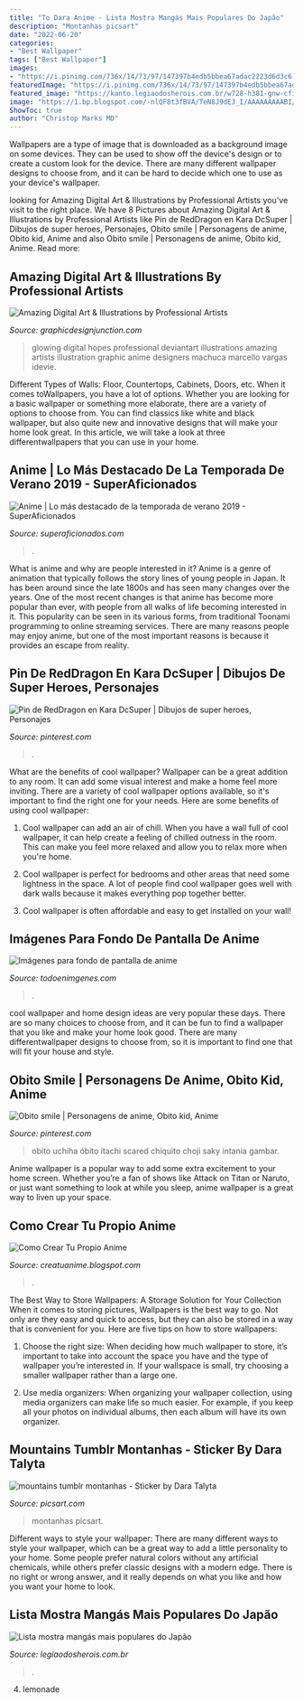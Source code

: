 ```yaml
---
title: "To Dara Anime - Lista Mostra Mangás Mais Populares Do Japão"
description: "Montanhas picsart"
date: "2022-06-20"
categories:
- "Best Wallpaper"
tags: ["Best Wallpaper"]
images:
- "https://i.pinimg.com/736x/14/73/97/147397b4edb5bbea67adac2223d6d3c6.jpg"
featuredImage: "https://i.pinimg.com/736x/14/73/97/147397b4edb5bbea67adac2223d6d3c6.jpg"
featured_image: "https://kanto.legiaodosherois.com.br/w728-h381-gnw-cfill-gcc-f:fbcover/wp-content/uploads/2020/06/legiao_s2ljxkIt5NwG.png.jpeg"
image: "https://1.bp.blogspot.com/-nlQF8t3fBVA/TeN8J9dEJ_I/AAAAAAAAABI/ZnhGUfo1rWA/s1600/Anime_Girl_Hairstyles_by_miso_hot3.jpg"
ShowToc: true
author: "Christop Marks MD"
---
```



Wallpapers are a type of image that is downloaded as a background image on some devices. They can be used to show off the device's design or to create a custom look for the device. There are many different wallpaper designs to choose from, and it can be hard to decide which one to use as your device's wallpaper.

	

		
looking for Amazing Digital Art &amp; Illustrations by Professional Artists you've visit to the right place. We have 8 Pictures about Amazing Digital Art &amp; Illustrations by Professional Artists like Pin de RedDragon en Kara DcSuper | Dibujos de super heroes, Personajes, Obito smile | Personagens de anime, Obito kid, Anime and also Obito smile | Personagens de anime, Obito kid, Anime. Read more:
		
    
## Amazing Digital Art &amp; Illustrations By Professional Artists

<img loading=lazy src="http://gdj.graphicdesignjunction.com/wp-content/uploads/2014/11/0018+Illustration+art.jpg" onerror="this.onerror=null;this.src='https://tse3.mm.bing.net/th?id=OIP.Oh5sFDtcKZLDWusALhnPYAHaKC&amp;pid=15.1';" alt="Amazing Digital Art &amp; Illustrations by Professional Artists">

_Source: graphicdesignjunction.com_

>glowing digital hopes professional deviantart illustrations amazing artists illustration graphic anime designers machuca marcello vargas idevie. 

	

Different Types of Walls: Floor, Countertops, Cabinets, Doors, etc.
When it comes toWallpapers, you have a lot of options. Whether you are looking for a basic wallpaper or something more elaborate, there are a variety of options to choose from. You can find classics like white and black wallpaper, but also quite new and innovative designs that will make your home look great. In this article, we will take a look at three differentwallpapers that you can use in your home.

    
## Anime | Lo Más Destacado De La Temporada De Verano 2019 - SuperAficionados

<img loading=lazy src="https://cdn.superaficionados.com/imagenes/tumblr-e164888aafb5edc4bd413320eb4cc7a9-ebd37422-500.gif" onerror="this.onerror=null;this.src='https://tse3.mm.bing.net/th?id=OIP.G0jKxvnZosnr9N2h03XR2AHaDn&amp;pid=15.1';" alt="Anime | Lo más destacado de la temporada de verano 2019 - SuperAficionados">

_Source: superaficionados.com_

>. 

	

What is anime and why are people interested in it?
Anime is a genre of animation that typically follows the story lines of young people in Japan. It has been around since the late 1800s and has seen many changes over the years. One of the most recent changes is that anime has become more popular than ever, with people from all walks of life becoming interested in it. This popularity can be seen in its various forms, from traditional Toonami programming to online streaming services. There are many reasons people may enjoy anime, but one of the most important reasons is because it provides an escape from reality.

    
## Pin De RedDragon En Kara DcSuper | Dibujos De Super Heroes, Personajes

<img loading=lazy src="https://i.pinimg.com/736x/1e/7a/e3/1e7ae394051ce261349a639b97c09b85.jpg" onerror="this.onerror=null;this.src='https://tse4.mm.bing.net/th?id=OIP.jJ4KJqn3nOj0NErwjJo_9wHaIi&amp;pid=15.1';" alt="Pin de RedDragon en Kara DcSuper | Dibujos de super heroes, Personajes">

_Source: pinterest.com_

>. 

	

What are the benefits of cool wallpaper?
Wallpaper can be a great addition to any room. It can add some visual interest and make a home feel more inviting. There are a variety of cool wallpaper options available, so it's important to find the right one for your needs. Here are some benefits of using cool wallpaper: 
1. Cool wallpaper can add an air of chill. When you have a wall full of cool wallpaper, it can help create a feeling of chilled outness in the room. This can make you feel more relaxed and allow you to relax more when you're home. 

2. Cool wallpaper is perfect for bedrooms and other areas that need some lightness in the space. A lot of people find cool wallpaper goes well with dark walls because it makes everything pop together better. 

3. Cool wallpaper is often affordable and easy to get installed on your wall!

    
## Imágenes Para Fondo De Pantalla De Anime

<img loading=lazy src="https://todoenimgenes.com/wp-content/uploads/2016/02/simple-wallpapers-of-anime-hd-1024x640.jpg" onerror="this.onerror=null;this.src='https://tse2.mm.bing.net/th?id=OIP.5qAGYLBTJu3nhNIFXG0GawHaEo&amp;pid=15.1';" alt="Imágenes para fondo de pantalla de anime">

_Source: todoenimgenes.com_

>. 

	

cool wallpaper and home design ideas are very popular these days. There are so many choices to choose from, and it can be fun to find a wallpaper that you like and make your home look good. There are many differentwallpaper designs to choose from, so it is important to find one that will fit your house and style.

    
## Obito Smile | Personagens De Anime, Obito Kid, Anime

<img loading=lazy src="https://i.pinimg.com/736x/14/73/97/147397b4edb5bbea67adac2223d6d3c6.jpg" onerror="this.onerror=null;this.src='https://tse3.mm.bing.net/th?id=OIP.rw0Cj5hEOfvgFmxR74vw2wHaHa&amp;pid=15.1';" alt="Obito smile | Personagens de anime, Obito kid, Anime">

_Source: pinterest.com_

>obito uchiha óbito itachi scared chiquito choji saky intania gambar. 

	

Anime wallpaper is a popular way to add some extra excitement to your home screen. Whether you’re a fan of shows like Attack on Titan or Naruto, or just want something to look at while you sleep, anime wallpaper is a great way to liven up your space.

    
## Como Crear Tu Propio Anime

<img loading=lazy src="https://1.bp.blogspot.com/-nlQF8t3fBVA/TeN8J9dEJ_I/AAAAAAAAABI/ZnhGUfo1rWA/s1600/Anime_Girl_Hairstyles_by_miso_hot3.jpg" onerror="this.onerror=null;this.src='https://tse2.mm.bing.net/th?id=OIP.F01uDPy5lo-agF8GKY_pcwHaF3&amp;pid=15.1';" alt="Como Crear Tu Propio Anime">

_Source: creatuanime.blogspot.com_

>. 

	

The Best Way to Store Wallpapers: A Storage Solution for Your Collection
When it comes to storing pictures, Wallpapers is the best way to go. Not only are they easy and quick to access, but they can also be stored in a way that is convenient for you. Here are five tips on how to store wallpapers:
1) Choose the right size: When deciding how much wallpaper to store, it’s important to take into account the space you have and the type of wallpaper you’re interested in. If your wallspace is small, try choosing a smaller wallpaper rather than a large one.

2) Use media organizers: When organizing your wallpaper collection, using media organizers can make life so much easier. For example, if you keep all your photos on individual albums, then each album will have its own organizer.

    
## Mountains Tumblr Montanhas - Sticker By Dara Talyta

<img loading=lazy src="http://cdn130.picsart.com/234412361075212.png" onerror="this.onerror=null;this.src='https://tse3.mm.bing.net/th?id=OIP.V_0IMBpfSH-56v40qVVWWQAAAA&amp;pid=15.1';" alt="mountains tumblr montanhas - Sticker by Dara Talyta">

_Source: picsart.com_

>montanhas picsart. 

	

Different ways to style your wallpaper:
There are many different ways to style your wallpaper, which can be a great way to add a little personality to your home. Some people prefer natural colors without any artificial chemicals, while others prefer classic designs with a modern edge. There is no right or wrong answer, and it really depends on what you like and how you want your home to look.

    
## Lista Mostra Mangás Mais Populares Do Japão

<img loading=lazy src="https://kanto.legiaodosherois.com.br/w728-h381-gnw-cfill-gcc-f:fbcover/wp-content/uploads/2020/06/legiao_s2ljxkIt5NwG.png.jpeg" onerror="this.onerror=null;this.src='https://tse1.mm.bing.net/th?id=OIP.4_Iihk2z076bcRxtt852VAHaD4&amp;pid=15.1';" alt="Lista mostra mangás mais populares do Japão">

_Source: legiaodosherois.com.br_

>. 

	

4. lemonade 

